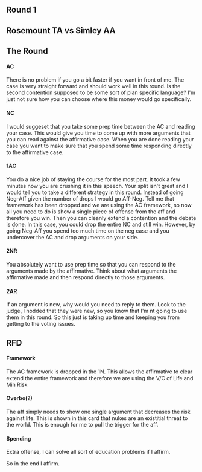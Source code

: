 ## Round 1
## Rosemount TA vs Simley AA

## The Round

#### AC
There is no problem if you go a bit faster if you want in front of me.  The case is very straight forward and should work well in this round.  Is the second contention supposed to be some sort of plan specific language?  I'm just not sure how you can choose where this money would go specifically.

#### NC
I would suggeset that you take some prep time between the AC and reading your case.  This would give you time to come up with more arguments that you can read against the affirmative case.  When you are done reading your case you want to make sure that you spend some time responding directly to the affirmative case.

#### 1AC
You do a nice job of staying the course for the most part.  It took a few minutes now you are crushing it in this speech.  Your split isn't great and I would tell you to take a different strategy in this round.  Instead of going Neg-Aff given the number of drops I would go Aff-Neg.  Tell me that framework has been dropped and we are using the AC framework, so now all you need to do is show a single piece of offense from the aff and therefore you win.  Then you can cleanly extend a contention and the debate is done.  In this case, you could drop the entire NC and still win.  However, by going Neg-Aff you spend too much time on the neg case and you undercover the AC and drop arguments on your side.

#### 2NR
You absolutely want to use prep time so that you can respond to the arguments made by the affirmative.  Think about what arguments the affirmative made and then respond directly to those arguments.

#### 2AR
If an argument is new, why would you need to reply to them.  Look to the judge, I nodded that they were new, so you know that I'm nt going to use them in this round.  So this just is taking up time and keeping you from getting to the voting issues.

## RFD

#### Framework
The AC framework is dropped in the 1N.  This allows the affirmative to clear extend the entire framework and therefore we are using the V/C of Life and Min Risk

#### Overbo(?)
The aff simply needs to show one single argument that decreases the risk against life.  This is shown in this card that nukes are an existitial threat to the world.  This is enough for me to pull the trigger for the aff.

#### Spending
Extra offense, I can solve all sort of education problems if I affirm.

So in the end I affirm.



